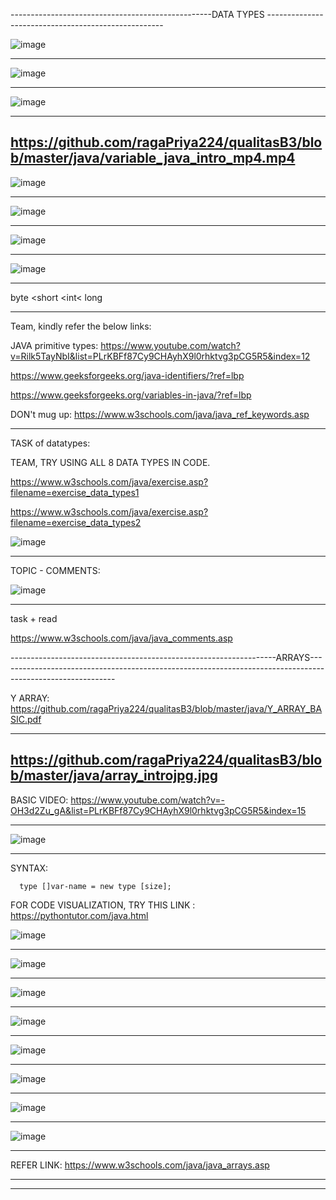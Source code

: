 --------------------------------------------------DATA TYPES ----------------------------------------------------

![image](https://github.com/ragaPriya224/JavaDemo/assets/90038032/34020559-fcae-41a1-b2bd-d38018a4b614)

------------------------------------------------------------------------------------------------------

![image](https://github.com/ragaPriya224/JavaDemo/assets/90038032/194e6c13-92d8-4dbf-9dc5-ea66b592e554)

------------------------------------------------------------------------------------------------------

![image](https://github.com/ragaPriya224/JavaDemo/assets/90038032/6be11bc2-311b-4320-8d8f-a3850d90a8fa)

------------------------------------------------------------------------------------------------------

https://github.com/ragaPriya224/qualitasB3/blob/master/java/variable_java_intro_mp4.mp4
----------------------------------------------------------------------------------------------------------

![image](https://github.com/ragaPriya224/JavaDemo/assets/90038032/dd743b70-da08-43d8-8c33-769a0b3299c2)

------------------------------------------------------------------------------------------------------

![image](https://github.com/ragaPriya224/JavaDemo/assets/90038032/69cb8152-f25e-45b3-bd9d-320b21a50b8b)

------------------------------------------------------------------------------------------------------

![image](https://github.com/ragaPriya224/JavaDemo/assets/90038032/29e78a76-29dd-4c7f-b283-c333debc174b)

------------------------------------------------------------------------------------------------------

![image](https://github.com/ragaPriya224/JavaDemo/assets/90038032/ac8ec613-f9d9-458b-9f72-1bdeef7f899b)

------------------------------------------------------------------------------------------------------

byte <short <int< long 

-----------------------------------------------------------------------------------------------------------

Team, kindly refer the below links:

JAVA primitive types: https://www.youtube.com/watch?v=Rilk5TayNbI&list=PLrKBFf87Cy9CHAyhX9l0rhktvg3pCG5R5&index=12

https://www.geeksforgeeks.org/java-identifiers/?ref=lbp

https://www.geeksforgeeks.org/variables-in-java/?ref=lbp

DON't mug up: https://www.w3schools.com/java/java_ref_keywords.asp

---------------------------------------------------------------------------------------------------------------

TASK of datatypes:

TEAM, TRY USING ALL 8 DATA TYPES IN CODE. 

https://www.w3schools.com/java/exercise.asp?filename=exercise_data_types1

https://www.w3schools.com/java/exercise.asp?filename=exercise_data_types2

![image](https://github.com/ragaPriya224/JavaDemo/assets/90038032/61b34b11-d952-4d5f-9990-af5f02f557f2)

------------------------------------------------------------------------------------------------------

TOPIC - COMMENTS:

![image](https://github.com/ragaPriya224/JavaDemo/assets/90038032/d6fabd61-f895-42d2-9c39-cb9287a5773a)

------------------------------------------------------------------------------------------------------

task + read

https://www.w3schools.com/java/java_comments.asp

------------------------------------------------------------------ARRAYS-----------------------------------------------------------------------------------------------------------

Y ARRAY: https://github.com/ragaPriya224/qualitasB3/blob/master/java/Y_ARRAY_BASIC.pdf

------------------------------------------------------------------------------------------------------

https://github.com/ragaPriya224/qualitasB3/blob/master/java/array_introjpg.jpg
-------------------------------------------------------------------------------------------------------

BASIC VIDEO: https://www.youtube.com/watch?v=-OH3d2Zu_gA&list=PLrKBFf87Cy9CHAyhX9l0rhktvg3pCG5R5&index=15

------------------------------------------------------------------------------------------------------

![image](https://github.com/ragaPriya224/JavaDemo/assets/90038032/2b21a879-084c-46c2-9bb4-fd3c8fd6fe4d)

------------------------------------------------------------------------------------------------------

SYNTAX:      

      type []var-name = new type [size];
      
FOR CODE VISUALIZATION, TRY THIS LINK :  https://pythontutor.com/java.html

![image](https://github.com/ragaPriya224/JavaDemo/assets/90038032/2f0c4dca-5bee-47db-bbe8-207d7b49f191)

----------------------------------------------------------------------------------------------------

![image](https://github.com/ragaPriya224/JavaDemo/assets/90038032/240ec56a-6837-42fb-b9a1-17fd86370953)

----------------------------------------------------------------------------------------------------

![image](https://github.com/ragaPriya224/JavaDemo/assets/90038032/b25b1297-b44f-4ad2-ba49-95e4c4ab5fdc)

----------------------------------------------------------------------------------------------------

![image](https://github.com/ragaPriya224/JavaDemo/assets/90038032/082c9241-42e5-42b7-99d6-742f53347038)

----------------------------------------------------------------------------------------------------

![image](https://github.com/ragaPriya224/JavaDemo/assets/90038032/f0440356-058b-43ec-b007-4a88b013d502)

----------------------------------------------------------------------------------------------------

![image](https://github.com/ragaPriya224/JavaDemo/assets/90038032/f5cc7586-6faa-4fc8-b47d-565853798de7)

----------------------------------------------------------------------------------------------------

![image](https://github.com/ragaPriya224/JavaDemo/assets/90038032/9b50eaae-cd53-4b4d-91d2-2cb7d90d910f)

----------------------------------------------------------------------------------------------------

![image](https://github.com/ragaPriya224/JavaDemo/assets/90038032/8eaf420c-db3f-4a0f-b86f-3de94be98471)

----------------------------------------------------------------------------------------------------

REFER LINK: https://www.w3schools.com/java/java_arrays.asp

----------------------------------------------------------------------------------------------------

















----------------------------------------------------------------------------------------------------------------------------------------------------------------------------

